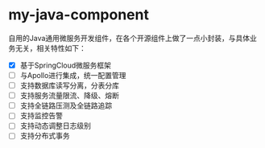 # my-java-component
自用的Java通用微服务开发组件，在各个开源组件上做了一点小封装，与具体业务无关，相关特性如下：

- [x] 基于SpringCloud微服务框架
- [ ] 与Apollo进行集成，统一配置管理
- [ ] 支持数据库读写分离，分表分库
- [ ] 支持服务流量限流、降级、熔断
- [ ] 支持全链路压测及全链路追踪
- [ ] 支持监控告警
- [ ] 支持动态调整日志级别
- [ ] 支持分布式事务
